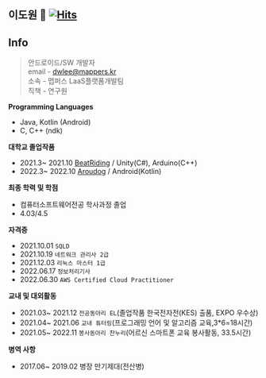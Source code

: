 **이도원** 👋  [![Hits](https://hits.seeyoufarm.com/api/count/incr/badge.svg?url=https%3A%2F%2Fgithub.com%2Fqqqqlss&count_bg=%2379C83D&title_bg=%23555555&icon=&icon_color=%23E7E7E7&title=today+%2F+total&edge_flat=false)](https://hits.seeyoufarm.com)
---


**Info**
---
> 안드로이드/SW 개발자  
> email - dwlee@mappers.kr  
> 소속 - 맵퍼스 LaaS플랫폼개발팀  
> 직책 - 연구원  

**Programming Languages**  
- Java, Kotlin (Android)
- C, C++ (ndk)

**대학교 졸업작품**
- 2021.3~ 2021.10 [BeatRiding](https://github.com/qqqqlss/BeatRiding) / Unity(C#), Arduino(C++)
- 2022.3~ 2022.10 [Aroudog](https://github.com/qqqqlss/arounDog) / Android(Kotlin)

**최종 학력 및 학점**
- 컴퓨터소프트웨어전공 학사과정 졸업
- 4.03/4.5

**자격증**
- 2021.10.01 `SQLD`
- 2021.10.19 `네트워크 관리사 2급`
- 2021.12.03 `리눅스 마스터 1급`
- 2022.06.17 `정보처리기사`
- 2022.06.30 `AWS Certified Cloud Practitioner`

**교내 및 대외활동**  
- 2021.03~ 2021.12 `전공동아리 EL`(졸업작품 한국전자전(KES) 출품, EXPO 우수상)  
- 2021.04~ 2021.06 `교내 튜터링`(프로그래밍 언어 및 알고리즘 교육,3*6=18시간)  
- 2021.05~ 2022.11 `봉사동아리 찬누리`(어르신 스마트폰 교육 봉사활동, 33.5시간)  

**병역 사항**   
- 2017.06~ 2019.02 병장 만기제대(전산병)
  


